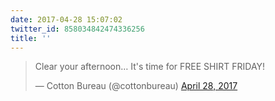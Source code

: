 ```yaml
---
date: 2017-04-28 15:07:02
twitter_id: 858034842474336256
title: ''
---
```


<blockquote class="twitter-tweet"><p lang="en" dir="ltr">Clear your afternoon… It&#39;s time for FREE SHIRT FRIDAY!</p>&mdash; Cotton Bureau (@cottonbureau) <a href="https://twitter.com/cottonbureau/status/858034018469675009?ref_src=twsrc%5Etfw">April 28, 2017</a></blockquote>
<script async src="https://platform.twitter.com/widgets.js" charset="utf-8"></script>

